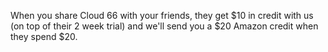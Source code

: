 <!-- usedin: [ _general/account/referral-program-v1.md] -->

When you share Cloud 66 with your friends, they get $10 in credit with us (on top of their 2 week trial) and we'll send you a $20 Amazon credit when they spend $20.

